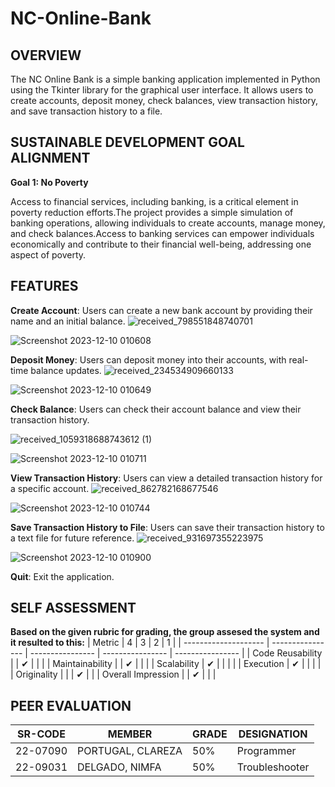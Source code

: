 # NC-Online-Bank

## OVERVIEW
The NC Online Bank is a simple banking application implemented in Python using the Tkinter library for the graphical user interface. It allows users to create accounts, deposit money, check balances, view transaction history, and save transaction history to a file.

## SUSTAINABLE DEVELOPMENT GOAL ALIGNMENT
**Goal 1: No Poverty**

Access to financial services, including banking, is a critical element in poverty reduction efforts.The project provides a simple simulation of banking operations, allowing individuals to create accounts, manage money, and check balances.Access to banking services can empower individuals economically and contribute to their financial well-being, addressing one aspect of poverty.

## FEATURES
**Create Account**: Users can create a new bank account by providing their name and an initial balance.
![received_798551848740701](https://github.com/nimfadelgado/NC-Online-Bank/assets/119932703/de1dcd2a-98b0-4f9a-8c95-b9f11bafc03d)

![Screenshot 2023-12-10 010608](https://github.com/nimfadelgado/NC-Online-Bank/assets/119932703/f0519883-08dd-41bf-8696-fe5a668e20d2)



**Deposit Money**: Users can deposit money into their accounts, with real-time balance updates.
![received_234534909660133](https://github.com/nimfadelgado/NC-Online-Bank/assets/119932703/27512bbb-7a53-48b0-9a31-aae74a2e3a29)

![Screenshot 2023-12-10 010649](https://github.com/nimfadelgado/NC-Online-Bank/assets/119932703/84721ae0-1ad6-4da9-88a8-741931c34ab8)


**Check Balance**: Users can check their account balance and view their transaction history.

![received_1059318688743612 (1)](https://github.com/nimfadelgado/NC-Online-Bank/assets/119932703/c418d643-944e-4fd6-ae6e-b69809969830)

![Screenshot 2023-12-10 010711](https://github.com/nimfadelgado/NC-Online-Bank/assets/119932703/77ba1cef-7226-44ac-939b-59556ac5f733)


**View Transaction History**: Users can view a detailed transaction history for a specific account.
![received_862782168677546](https://github.com/nimfadelgado/NC-Online-Bank/assets/119932703/63f598aa-1939-4985-81c3-7c15be1eb811)

![Screenshot 2023-12-10 010744](https://github.com/nimfadelgado/NC-Online-Bank/assets/119932703/b88aa007-306b-47ee-8cf3-f8222423c0ab)


**Save Transaction History to File**: Users can save their transaction history to a text file for future reference.
![received_931697355223975](https://github.com/nimfadelgado/NC-Online-Bank/assets/119932703/139ae5f7-a2e0-43b1-bf79-a624789f3ee8)

![Screenshot 2023-12-10 010900](https://github.com/nimfadelgado/NC-Online-Bank/assets/119932703/7e8d0533-ffe6-4d61-8fc8-49a37cf870e8)

**Quit**: Exit the application.

## SELF ASSESSMENT
**Based on the given rubric for grading, the group assesed the system and it resulted to this:**
| Metric               | 4                | 3                | 2                | 1                |
| -------------------- | ---------------- | ---------------- | ---------------- | ---------------- |
| Code Reusability     |                  | ✔                |                  |                  |
| Maintainability      |                  | ✔                |                  |                  |
| Scalability          | ✔                |                  |                  |                  |
| Execution            | ✔                |                  |                  |                  |
| Originality          |                  |                  | ✔                  |                |
| Overall Impression   |                  | ✔                |                  |                  |

## PEER EVALUATION
| SR-CODE  | MEMBER                    | GRADE | DESIGNATION           |
| -------- | ------------------------- | ----- | ----------------------|
| 22-07090 | PORTUGAL, CLAREZA          | 50%   | Programmer            |
| 22-09031 | DELGADO, NIMFA             | 50%   | Troubleshooter       |



  
  

